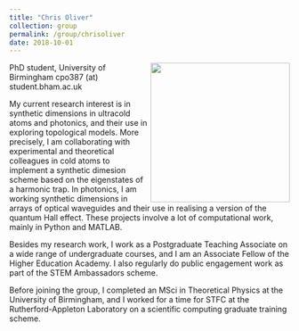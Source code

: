 ```yaml
---
title: "Chris Oliver"
collection: group
permalink: /group/chrisoliver
date: 2018-10-01
---
```

<img src="{{ '/images/chrisoliver.jpg'}}" width='250' align='right' />
PhD student, University of Birmingham  
cpo387 (at) student.bham.ac.uk  

My current research interest is in synthetic dimensions in ultracold atoms and photonics, and their use in exploring topological models. More precisely, I am collaborating with experimental and theoretical colleagues in cold atoms to implement a synthetic dimesion scheme based on the eigenstates of a harmonic trap. In photonics, I am working synthetic dimensions in arrays of optical waveguides and their use in realising a version of the quantum Hall effect. These projects involve a lot of computational work, mainly in Python and MATLAB.

Besides my research work, I work as a Postgraduate Teaching Associate on a wide range of undergraduate courses, and I am an Associate Fellow of the Higher Education Academy. I also regularly do public engagement work as part of the STEM Ambassadors scheme. 

Before joining the group, I completed an MSci in Theoretical Physics at the University of Birmingham, and I worked for a time for STFC at the Rutherford-Appleton Laboratory on a scientific computing graduate training scheme. 

